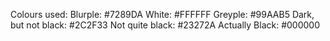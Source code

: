 Colours used:
Blurple: #7289DA
White: #FFFFFF
Greyple: #99AAB5
Dark, but not black: #2C2F33
Not quite black: #23272A
Actually Black: #000000
